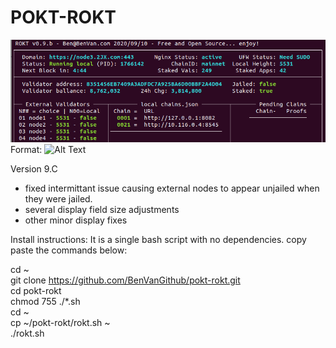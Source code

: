 # POKT-ROKT

![Rocket](/POKT-ROKT.png)
Format: ![Alt Text](url)

Version 9.C
- fixed intermittant issue causing external nodes to appear 
  unjailed when they were jailed.
- several display field size adjustments
- other minor display fixes

Install instructions:  It is a single bash script with no dependencies.
copy paste the commands below:


cd ~  
git clone https://github.com/BenVanGithub/pokt-rokt.git  
cd pokt-rokt  
chmod 755 ./*.sh  
cd ~  
cp ~/pokt-rokt/rokt.sh ~  
./rokt.sh  
